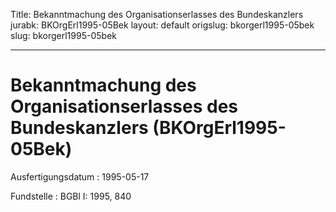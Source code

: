 Title: Bekanntmachung des Organisationserlasses des Bundeskanzlers
jurabk: BKOrgErl1995-05Bek
layout: default
origslug: bkorgerl1995-05bek
slug: bkorgerl1995-05bek

---

# Bekanntmachung des Organisationserlasses des Bundeskanzlers (BKOrgErl1995-05Bek)

Ausfertigungsdatum
:   1995-05-17

Fundstelle
:   BGBl I: 1995, 840

